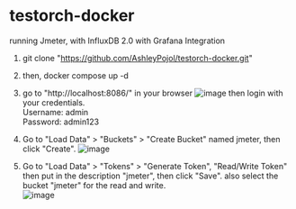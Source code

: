 # testorch-docker
running Jmeter, with InfluxDB 2.0 with Grafana Integration

1. git clone "https://github.com/AshleyPojol/testorch-docker.git"
2. then, docker compose up -d
3. go to "http://localhost:8086/" in your browser
 ![image](https://github.com/user-attachments/assets/4b6611ab-0d72-435d-9434-b7ff82293fd9)
then login with your credentials.
<br> Username: admin <br>
Password: admin123
4. Go to "Load Data" > "Buckets" > "Create Bucket" named jmeter, then click "Create".
![image](https://github.com/user-attachments/assets/06be62be-c204-4138-9b21-357c0cdd4782)

5. Go to "Load Data" > "Tokens" > "Generate Token", "Read/Write Token" then put in the description "jmeter", then click "Save". also select the bucket "jmeter" for the read and write. <br>
![image](https://github.com/user-attachments/assets/4688c159-ef4c-4375-8495-e4e29827bf32) <br>

